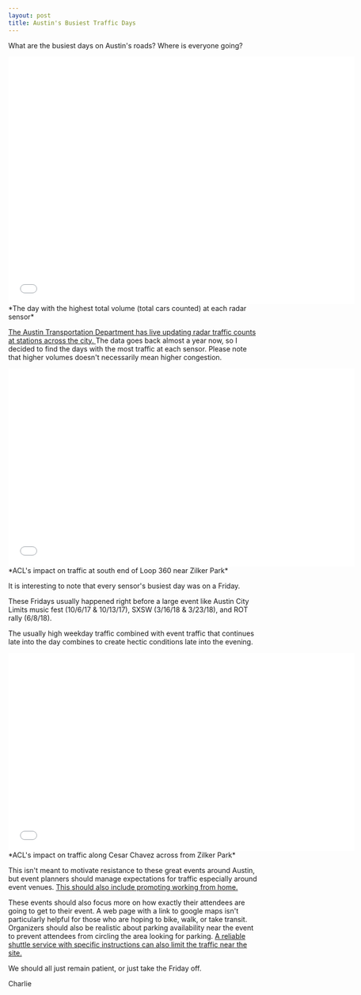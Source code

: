 ```yaml
---
layout: post
title: Austin's Busiest Traffic Days
---
```

What are the busiest days on Austin's roads? Where is everyone going?

<iframe width="700" height="500" frameborder="0" scrolling="no" src="//plot.ly/~charlie2343/7.embed"></iframe>
*The day with the highest total volume (total cars counted) at each radar sensor*


[The Austin Transportation Department has live updating radar traffic counts at stations across the city. 
](https://data.austintexas.gov/Transportation-and-Mobility/Radar-Traffic-Counts/i626-g7ub) The data goes back almost a year now, so I decided to find the days with the most traffic at each sensor. Please note that higher volumes doesn't necessarily mean higher congestion. 


<iframe width="700" height="400" frameborder="0" scrolling="no" src="//plot.ly/~charlie2343/11.embed"></iframe>
*ACL's impact on traffic at south end of Loop 360 near Zilker Park*


It is interesting to note that every sensor's busiest day was on a Friday.

These Fridays usually happened right before a large event like Austin City Limits music fest (10/6/17 & 10/13/17), SXSW (3/16/18 & 3/23/18), and ROT rally (6/8/18).

The usually high weekday traffic combined with event traffic that continues late into the day combines to create hectic conditions late into the evening. 

<iframe width="700" height="400" frameborder="0" scrolling="no" src="//plot.ly/~charlie2343/16.embed"></iframe>
*ACL's impact on traffic along Cesar Chavez across from Zilker Park*


This isn't meant to motivate resistance to these great events around Austin, but event planners should manage expectations for traffic especially around event venues. [This should also include promoting working from home.](https://www.mystatesman.com/news/local/austin-braces-for-epic-traffic-snarls-obama-visits-during-sxsw/Fv5HRkABAfnWjUzby3297N/)

These events should also focus more on how exactly their attendees are going to get to their event. A web page with a link to google maps isn't particularly helpful for those who are hoping to bike, walk, or take transit. Organizers should also be realistic about parking availability near the event to prevent attendees from circling the area looking for parking. [A reliable shuttle service with specific instructions can also limit the traffic near the site.](https://www.reddit.com/r/Austin/comments/6jltlk/alright_who_gave_capmetro_photoshop/)

We should all just remain patient, or just take the Friday off. 

Charlie

